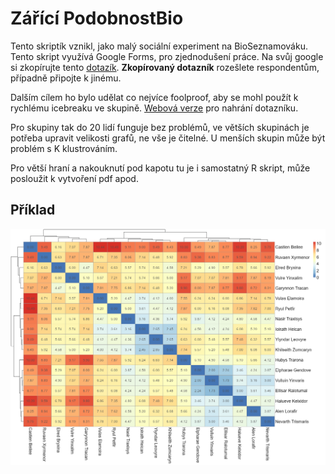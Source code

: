 # Zářící PodobnostBio

Tento skriptík vznikl, jako malý sociální experiment na BioSeznamováku. Tento skript využívá Google Forms, pro zjednodušení práce. Na svůj google si zkopírujte tento [dotazík](https://drive.google.com/drive/folders/1kYbVO0qkEhbjKaVm0HKAjWdFvc6rOiRp?usp=sharing). **Zkopírovaný dotazník** rozešlete respondentům, případně připojte k jinému.

Dalším cílem ho bylo udělat co nejvíce foolproof, aby se mohl použít k rychlému icebreaku ve skupině. [Webová verze]( https://dreryos.shinyapps.io/podobnostbio/) pro nahrání dotazníku.

Pro skupiny tak do 20 lidí funguje bez problémů, ve větších skupinách je potřeba upravit velikosti grafů, ne vše je čitelné. U menších skupin může být problém s K klustrováním.

Pro větší hraní a nakouknutí pod kapotu tu je i samostatný R skript, může posloužit k vytvoření pdf apod.

## Příklad

![sample_pheatmap](sample_pheatmap.png)
